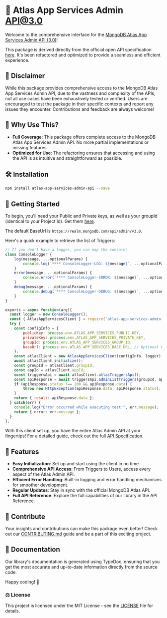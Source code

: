 # 🎉 Atlas App Services Admin API@3.0

Welcome to the comprehensive interface for the [MongoDB Atlas App Services Admin API (3.0)](https://www.mongodb.com/docs/atlas/app-services/admin/api/v3/)!

This package is derived directly from the official open API specification [here](blob:https://www.mongodb.com/78fd1eaa-8b75-4f59-b462-043187294fd5). It's been refactored and optimized to provide a seamless and efficient experience.

## 🚨 Disclaimer

While this package provides comprehensive access to the MongoDB Atlas App Services Admin API, due to the vastness and complexity of the APIs, not all use cases have been exhaustively tested or verified. Users are encouraged to test the package in their specific contexts and report any issues they encounter. Contributions and feedback are always welcome!

## 🌟 Why Use This?

- **Full Coverage**: This package offers complete access to the MongoDB Atlas App Services Admin API. No more partial implementations or missing features.
- **Optimized for Use**: The refactoring ensures that accessing and using the API is as intuitive and straightforward as possible.

## 🛠 Installation

```sh
npm install atlas-app-services-admin-api --save
```

## 🚀 Getting Started

To begin, you'll need your Public and Private keys, as well as your groupId (identical to your Project Id). Get them [here](https://www.mongodb.com/docs/atlas/app-services/admin/api/v3/).

The default BaseUrl is `https://realm.mongodb.com/api/admin/v3.0`.

Here's a quick example to retrieve the list of Triggers:

```javascript
// If you don't have a logger, you can map the console:
class ConsoleLogger {
    log(message, ...optionalParams) {
        console.log(`**** ConsoleLogger-LOG: ${message}`, ...optionalParams);
    }
    error(message, ...optionalParams) {
        console.error(`**** ConsoleLogger-ERROR: ${message}`, ...optionalParams);
    }
    debug(message, ...optionalParams) {
        console.debug(`**** ConsoleLogger-DEBUG: ${message}`, ...optionalParams);
    }
}

exports = async function(arg){
  const logger = new ConsoleLogger(); 
  const { AtlasAppServicesClient } = require('atlas-app-services-admin-api');
  try {
    const configInfo = {
        publicKey: process.env.ATLAS_APP_SERVICES_PUBLIC_KEY,
        privateKey: process.env.ATLAS_APP_SERVICES_PRIVATE_KEY,
        groupId: process.env.ATLAS_APP_SERVICES_GROUP_ID,
        baseUrl: process.env.ATLAS_APP_SERVICES_BASE_URL, // Optional Override
    };
    const atlasClient = new AtlasAppServicesClient(configInfo, logger);
    await atlasClient.initialize();
    const groupId = atlasClient.groupId;
    const appId = atlasClient.appId;
    const triggersApi = await atlasClient.atlasTriggersApi();
    const apiResponse = await triggersApi.adminListTriggers(groupId, appId);
    if (apiResponse.status !== 200 && apiResponse.data) {
        throw new HttpException(apiResponse.data, apiResponse.status);
    }
    return { result: apiResponse.data };
  } catch(err) {
    console.log("Error occurred while executing test:", err.message);
    return { error: err.message };
  }
};
```

With this client set up, you have the entire Atlas Admin API at your fingertips! For a detailed guide, check out the full [API Specification](https://gfay63.github.io/atlas-app-services-admin-api/).

## 📌 Features

- **Easy Initialization**: Set up and start using the client in no time.
- **Comprehensive API Access**: From Triggers to Users, access every aspect of the Atlas Admin API.
- **Efficient Error Handling**: Built-in logging and error handling mechanisms for smoother development.
- **Regular Updates**: Stay in sync with the official MongoDB Atlas API.
- **Full API Reference**: Explore the full capabilities of our library in the API Reference.

## 🤝 Contribute

Your insights and contributions can make this package even better! Check out our [CONTRIBUTING.md](./CONTRIBUTING.md) guide and be a part of this exciting project.

## 📖 Documentation

Our library's documentation is generated using TypeDoc, ensuring that you get the most accurate and up-to-date information directly from the source code.

Happy coding! 🎉

### ⚖️ License

This project is licensed under the MIT License - see the [LICENSE](./LICENSE) file for details.
